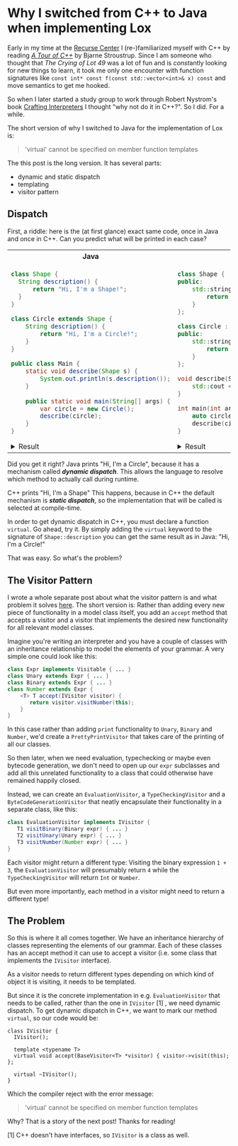 # Why I switched from C++ to Java when implementing Lox

Early in my time at the [Recurse Center](https://recurse.com) I (re-)familiarized myself with C++ by reading 
[*A Tour of C++*](https://www.stroustrup.com/tour2.html) by Bjarne Stroustrup.
Since I am someone who thought that *The Crying of Lot 49* was a lot of fun and is *const*antly looking for new things to learn, 
it took me only one encounter with function signatures like `const int* const f(const std::vector<int>& x) const` and move semantics to get me hooked.

So when I later started a study group to work through Robert Nystrom's book [Crafting Interpreters](https://craftinginterpreters.com/)
I thought "why not do it in C++?". So I did. For a while. 

The short version of why I switched to Java for the implementation of Lox is:  
> 'virtual' cannot be specified on member function templates   
 
The this post is the long version.
It has several parts:
- dynamic and static dispatch
- templating
- visitor pattern


## Dispatch
First, a riddle: here is the (at first glance) exact same code, once in Java and once in C++. 
Can you predict what will be printed in each case? 

<table>
<tr>
<th>Java</th>
<th>C++</th>
</tr>
<tr>
<td>

```java
class Shape {
  String description() {
      return "Hi, I'm a Shape!";
  }
}

class Circle extends Shape {
    String description() {
        return "Hi, I'm a Circle!";
    }
}

public class Main {
    static void describe(Shape s) {
        System.out.println(s.description());
    }
    
    public static void main(String[] args) {
        var circle = new Circle();
        describe(circle);
    }
}
```

<details>
<summary>Result</summary>
"Hi, I'm a Circle!"
</details>

</td>
<td>

```cpp
class Shape {
public:
    std::string description() {
        return "Hi, I'm a Shape!";
    }
};

class Circle : public Shape {
public:
    std::string description() {
        return "Hi, I'm a Circle!";
    }
};

void describe(Shape& s) {
    std::cout << s.description() << std::endl;
}

int main(int argc, char** argv) {
    auto circle = Circle{};
    describe(circle);
}
```

<details>
<summary>Result</summary>
"Hi, I'm a Shape!"
</details>

</td>
</tr>
</table>

Did you get it right? 
Java prints "Hi, I'm a Circle", because it has a mechanism called ***dynamic dispatch***.
This allows the language to resolve which method to actually call during runtime. 

C++ prints "Hi, I'm a Shape"
This happens, because in C++ the default mechanism is ***static dispatch***, so the implementation
that will be called is selected at compile-time.

In order to get dynamic dispatch in C++, you must declare a function `virtual`.
Go ahead, try it. By simply adding the `virtual` keyword to the signature of `Shape::description`
you can get the same result as in Java: "Hi, I'm a Circle!"

That was easy. So what's the problem? 

## The Visitor Pattern

I wrote a whole separate post about what the visitor pattern is and what problem it solves [here](2022-01-04-visitor-pattern.md).
The short version is: 
Rather than adding every new piece of functionality in a model class itself, you add an `accept` method that
accepts a visitor and a visitor that implements the desired new functionality for all relevant model classes.

Imagine you're writing an interpreter and you have a couple of classes with an inheritance relationship to 
model the elements of your grammar. A very simple one could look like this: 

```java
class Expr implements Visitable { ... } 
class Unary extends Expr { ... } 
class Binary extends Expr { ... } 
class Number extends Expr { 
    <T> T accept(IVisitor visitor) {
       return visitor.visitNumber(this);
    }
}
```

In this case rather than adding `print` functionality to `Unary`, `Binary` and `Number`, 
we'd create a `PrettyPrintVisitor` that takes care of the printing of all our classes.

So then later, when we need evaluation, typechecking or maybe even bytecode generation, 
we don't need to open up our `expr` subclasses and add all this unrelated functionality to a 
class that could otherwise have remained happily closed.

Instead, we can create an `EvaluationVisitor`, a `TypeCheckingVisitor` and a `ByteCodeGenerationVisitor`
that neatly encapsulate their functionality in a separate class, like this: 

```java
class EvaluationVisitor implements IVisitor {
   T1 visitBinary(Binary expr) { ... }
   T2 visitUnary(Unary expr) { ... }
   T3 visitNumber(Number expr) { ... }
}
```

Each visitor might return a different type:
Visiting the binary expression `1 + 3`, the `EvaluationVisitor` will presumably return `4`
while the `TypeCheckingVisitor` will return `Int` or `Number`.

But even more importantly, each method in a visitor might need to return a different type!

## The Problem

So this is where it all comes together.
We have an inheritance hierarchy of classes representing the elements of our grammar.
Each of these classes has an accept method it can use to accept a visitor (i.e. some class that implements the `IVisitor` interface).

As a visitor needs to return different types depending on which kind of object it is visiting, it needs to be templated.

But since it is the concrete implementation in e.g. `EvaluationVisitor` that needs to be called, 
rather than the one in `IVisitor` [1] , we need dynamic dispatch.
To get dynamic dispatch in C++, we want to mark our method `virtual`, so our code would be: 

```
class IVisitor {
  IVisitor();
  
  template <typename T>
  virtual void accept(BaseVisitor<T> *visitor) { visitor->visit(this); }; 
  
  virtual ~IVisitor();
}
```

Which the compiler reject with the error message: 
> 'virtual' cannot be specified on member function templates

Why? That is a story of the next post!
Thanks for reading!


[1] C++ doesn't have interfaces, so `IVisitor` is a class as well.